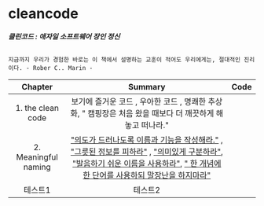 # cleancode

 ***클린코드 : 애자일 소프트웨어 장인 정신***
 
 ```

 지금까지 우리가 경험한 바로는 이 책에서 설명하는 교훈이 적어도 우리에게는, 절대적인 진리이다. - Rober C.. Marin - 

 ```

 |Chapter| Summary | Code |
|:------:|:---:|:---:|
|1. the clean code | 보기에 즐거운 코드 , 우아한 코드 , 명쾌한 추상화,  " 캠핑장은 처음 왔을 때보다 더 깨끗하게 해놓고 떠나라." | |
|2. Meaningful naming | ["의도가 드러나도록 이름과 기능을 작성해라."](/code/2.%20Meaningful%20nameing/meaningful_naming.java) , ["그릇된 정보를 피하라"](/code/2.%20Meaningful%20nameing/avoid_wrong_information.py) , ["의미있게 구분하라"](/code/2.%20Meaningful%20nameing/meaningful_division.py), ["발음하기 쉬운 이름을 사용하라"](/code/2.%20Meaningful%20nameing/naming_pronouncefree.java), [" 한 개념에 한 단어를 사용하되 말장난을 하지마라"]()||
|테스트1|테스트2||